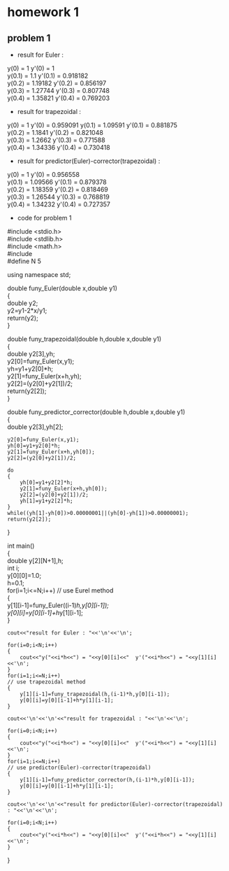 # homework 1
## problem 1
* result for Euler :

y(0) = 1  y'(0) = 1  
y(0.1) = 1.1  y'(0.1) = 0.918182  
y(0.2) = 1.19182  y'(0.2) = 0.856197  
y(0.3) = 1.27744  y'(0.3) = 0.807748  
y(0.4) = 1.35821  y'(0.4) = 0.769203  


* result for trapezoidal :

y(0) = 1  y'(0) = 0.959091
y(0.1) = 1.09591  y'(0.1) = 0.881875  
y(0.2) = 1.1841  y'(0.2) = 0.821048  
y(0.3) = 1.2662  y'(0.3) = 0.771588  
y(0.4) = 1.34336  y'(0.4) = 0.730418  


* result for predictor(Euler)-corrector(trapezoidal) :

y(0) = 1  y'(0) = 0.956558  
y(0.1) = 1.09566  y'(0.1) = 0.879378  
y(0.2) = 1.18359  y'(0.2) = 0.818469  
y(0.3) = 1.26544  y'(0.3) = 0.768819  
y(0.4) = 1.34232  y'(0.4) = 0.727357  

* code for problem 1

#include <stdio.h>  
#include <stdlib.h>  
#include <math.h>  
#include <iostream>  
#define N 5  

using namespace std;  

double funy_Euler(double x,double y1)  
{  
	double y2;  
	y2=y1-2*x/y1;  
	return(y2);  
}  

double funy_trapezoidal(double h,double x,double y1)  
{  
	double y2[3],yh;  
	y2[0]=funy_Euler(x,y1);  
	yh=y1+y2[0]*h;  
	y2[1]=funy_Euler(x+h,yh);  
	y2[2]=(y2[0]+y2[1])/2;  
	return(y2[2]);  
}  

double funy_predictor_corrector(double h,double x,double y1)  
{  
	double y2[3],yh[2];  
	  
	y2[0]=funy_Euler(x,y1);  
	yh[0]=y1+y2[0]*h;  
	y2[1]=funy_Euler(x+h,yh[0]);  
	y2[2]=(y2[0]+y2[1])/2;  
	  
	do  
	{  
		yh[0]=y1+y2[2]*h;  
		y2[1]=funy_Euler(x+h,yh[0]);  
		y2[2]=(y2[0]+y2[1])/2;  
		yh[1]=y1+y2[2]*h;  
	}  
	while((yh[1]-yh[0])>0.00000001||(yh[0]-yh[1])>0.00000001);  
	return(y2[2]);  
}  
  
int main()  
{  
	double y[2][N+1],h;  
	int i;  
	y[0][0]=1.0;  
	h=0.1;  
	for(i=1;i<=N;i++)                                                           // use Eurel method  
	{  
		y[1][i-1]=funy_Euler((i-1)*h,y[0][i-1]);  
		y[0][i]=y[0][i-1]+h*y[1][i-1];  
	}  
	  
	cout<<"result for Euler : "<<'\n'<<'\n';  
	  
	for(i=0;i<N;i++)  
	{  
		cout<<"y("<<i*h<<") = "<<y[0][i]<<"  y'("<<i*h<<") = "<<y[1][i]<<'\n';  
	}  
	for(i=1;i<=N;i++)                                                           // use trapezoidal method  
	{  
		y[1][i-1]=funy_trapezoidal(h,(i-1)*h,y[0][i-1]);  
		y[0][i]=y[0][i-1]+h*y[1][i-1];  
	}  
	  
	cout<<'\n'<<'\n'<<"result for trapezoidal : "<<'\n'<<'\n';  
	  
	for(i=0;i<N;i++)  
	{  
		cout<<"y("<<i*h<<") = "<<y[0][i]<<"  y'("<<i*h<<") = "<<y[1][i]<<'\n';  
	}  
	for(i=1;i<=N;i++)                                                            // use predictor(Euler)-corrector(trapezoidal)  
	{  
		y[1][i-1]=funy_predictor_corrector(h,(i-1)*h,y[0][i-1]);  
		y[0][i]=y[0][i-1]+h*y[1][i-1];  
	}  
	  
	cout<<'\n'<<'\n'<<"result for predictor(Euler)-corrector(trapezoidal) : "<<'\n'<<'\n';  
	  
	for(i=0;i<N;i++)  
	{  
		cout<<"y("<<i*h<<") = "<<y[0][i]<<"  y'("<<i*h<<") = "<<y[1][i]<<'\n';  
	}  
}  
